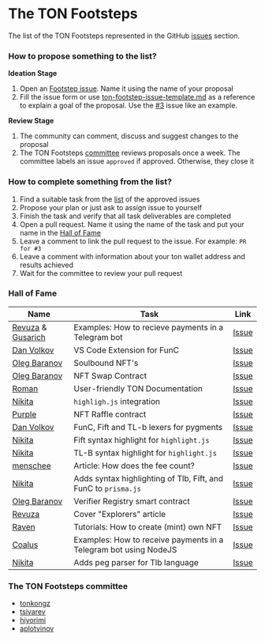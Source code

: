 # The TON Footsteps

The list of the TON Footsteps represented in the GitHub [issues](https://github.com/ton-society/ton-footsteps/issues) section.

### How to propose something to the list?
**Ideation Stage**
1. Open an [Footstep issue](https://github.com/ton-society/ton-footsteps/issues/new?assignees=&labels=footstep&template=Footstep.yaml). Name it using the name of your proposal
2. Fill the issue form or use [ton-footstep-issue-template.md](ton-footstep-issue-template.md) as a reference to explain a goal of the proposal. Use the [#3](https://github.com/ton-society/ton-footsteps/issues/3) issue like an example.

**Review Stage**
1. The community can comment, discuss and suggest changes to the proposal
2. The TON Footsteps [committee](https://github.com/ton-society/ton-footsteps#the-ton-footsteps-committee) reviews proposals once a week. The committee labels an issue `approved` if approved. Otherwise, they close it

### How to complete something from the list?
1. Find a suitable task from the [list](https://github.com/ton-society/ton-footsteps/issues?q=is%3Aopen+is%3Aissue+label%3Aapproved) of the approved issues
2. Propose your plan or just ask to assign issue to yourself
3. Finish the task and verify that all task deliverables are completed
4. Open a pull request. Name it using the name of the task and put your name in the [Hall of Fame](https://github.com/ton-society/ton-footsteps#hall-of-fame)
5. Leave a comment to link the pull request to the issue. For example: `PR for #3`
6. Leave a comment with information about your ton wallet address and results achieved
7. Wait for the committee to review your pull request

### Hall of Fame
| Name | Task | Link |
|------|------|------|
| [Revuza](https://github.com/LevZed) & [Gusarich](https://github.com/Gusarich)     | Examples: How to recieve payments in a Telegram bot  | [Issue](https://github.com/ton-society/ton-footsteps/issues/8)     |
| [Dan Volkov](https://github.com/dvlkv) | VS Code Extension for FunC | [Issue](https://github.com/ton-society/ton-footsteps/issues/18) |
| [Oleg Baranov](https://github.com/xssnick) | Soulbound NFT's | [Issue](https://github.com/ton-society/ton-footsteps/issues/23) |
| [Oleg Baranov](https://github.com/xssnick) | NFT Swap Contract | [Issue](https://github.com/ton-society/ton-footsteps/issues/32) |
| [Roman](https://github.com/swiftadviser) | User-friendly TON Documentation | [Issue](https://github.com/ton-society/ton-footsteps/issues/31) |
| [Nikita](https://github.com/sobolevn) | `highligh.js` integration | [Issue](https://github.com/ton-society/ton-footsteps/issues/42) |
| [Purple](https://github.com/purp1le) | NFT Raffle contract | [Issue](https://github.com/ton-society/ton-footsteps/issues/37) |
| [Dan Volkov](https://github.com/dvlkv) | FunC, Fift and TL-b lexers for pygments | [Issue](https://github.com/ton-society/ton-footsteps/issues/40) |
| [Nikita](https://github.com/sobolevn) | Fift syntax highlight for `highlight.js` | [Issue](https://github.com/ton-society/ton-footsteps/issues/45) |
| [Nikita](https://github.com/sobolevn) | TL-B syntax highlight for `highlight.js` | [Issue](https://github.com/ton-society/ton-footsteps/issues/49) |
| [menschee](https://github.com/menschee) | Article: How does the fee count? | [Issue](https://github.com/ton-society/ton-footsteps/issues/9) |
| [Nikita](https://github.com/sobolevn) | Adds syntax highlighting of Tlb, Fift, and FunC to `prisma.js` | [Issue](https://github.com/ton-society/ton-footsteps/issues/53) |
| [Oleg Baranov](https://github.com/xssnick) | Verifier Registry smart contract | [Issue](https://github.com/ton-society/ton-footsteps/issues/41) |
| [Revuza](https://github.com/LevZed) | Cover "Explorers" article | [Issue](https://github.com/ton-society/ton-footsteps/issues/61) |
| [Raven](https://github.com/anomaly-guard) | Tutorials: How to create (mint) own NFT | [Issue](https://github.com/ton-society/ton-footsteps/issues/7) |
| [Coalus](https://github.com/coalus) | Examples: How to receive payments in a Telegram bot using NodeJS | [Issue](https://github.com/ton-society/ton-footsteps/issues/58) | 
| [Nikita](https://github.com/sobolevn) | Adds peg parser for Tlb language | [Issue](https://github.com/ton-society/ton-footsteps/issues/59) |

### The TON Footsteps committee
* [tonkongz](https://github.com/tonkongz)
* [tsivarev](https://github.com/tsivarev)
* [hiyorimi](https://github.com/hiyorimi)
* [aplotvinov](https://github.com/aplotvinov)
